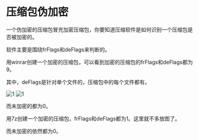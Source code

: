 # 压缩包伪加密
一个伪加密的压缩包冒充加密压缩包，你要知道压缩软件是如何识别一个压缩包是否被加密的。

软件主要是围绕frFlags和deFlags来判断的。

用winrar创建一个加密的压缩包，可以看到加密的压缩包的frFlags和deFlags都为9。

其中，deFlags是针对单个文件的，压缩包中的每个文件都有。

![1](\img\伪加密1.png)
![1](\img\伪加密2.png)

而未加密的都为0。

用7z创建一个加密的压缩包，frFlags和deFlags都为1。这里就不多放图了。

而未加密的依然都为0。
